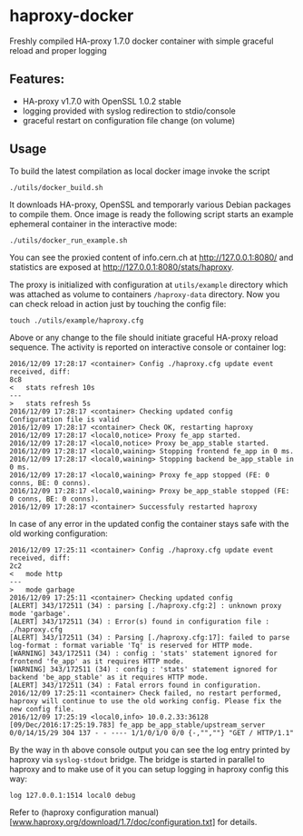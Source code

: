 # haproxy-docker
Freshly compiled HA-proxy 1.7.0 docker container with simple graceful reload and proper logging

## Features:

 - HA-proxy v1.7.0 with OpenSSL 1.0.2 stable
 - logging provided with syslog redirection to stdio/console
 - graceful restart on configuration file change (on volume)

## Usage

To build the latest compilation as local docker image invoke the script
  
    ./utils/docker_build.sh

It downloads HA-proxy, OpenSSL and temporarly various Debian packages to compile them. Once image is ready the following script starts an example
ephemeral container in the interactive mode:

    ./utils/docker_run_example.sh

You can see the proxied content of info.cern.ch at <http://127.0.0.1:8080/> and statistics are exposed at <http://127.0.0.1:8080/stats/haproxy>.

The proxy is initialized with configuration at `utils/example` directory which was attached as volume to containers `/haproxy-data` directory. Now you can check reload in action just by touching the config file:

    touch ./utils/example/haproxy.cfg

Above or any change to the file should initiate graceful HA-proxy reload sequence. The activity is reported on interactive console or container log:

    2016/12/09 17:28:17 <container> Config ./haproxy.cfg update event received, diff: 
    8c8
    <   stats refresh 10s
    ---
    >   stats refresh 5s
    2016/12/09 17:28:17 <container> Checking updated config
    Configuration file is valid
    2016/12/09 17:28:17 <container> Check OK, restarting haproxy
    2016/12/09 17:28:17 <local0,notice> Proxy fe_app started.
    2016/12/09 17:28:17 <local0,notice> Proxy be_app_stable started.
    2016/12/09 17:28:17 <local0,waining> Stopping frontend fe_app in 0 ms.
    2016/12/09 17:28:17 <local0,waining> Stopping backend be_app_stable in 0 ms.
    2016/12/09 17:28:17 <local0,waining> Proxy fe_app stopped (FE: 0 conns, BE: 0 conns).
    2016/12/09 17:28:17 <local0,waining> Proxy be_app_stable stopped (FE: 0 conns, BE: 0 conns).
    2016/12/09 17:28:17 <container> Successfuly restarted haproxy

In case of any error in the updated config the container stays safe with the old working configuration:

    2016/12/09 17:25:11 <container> Config ./haproxy.cfg update event received, diff: 
    2c2
    <   mode http
    ---
    >   mode garbage
    2016/12/09 17:25:11 <container> Checking updated config
    [ALERT] 343/172511 (34) : parsing [./haproxy.cfg:2] : unknown proxy mode 'garbage'.
    [ALERT] 343/172511 (34) : Error(s) found in configuration file : ./haproxy.cfg
    [ALERT] 343/172511 (34) : Parsing [./haproxy.cfg:17]: failed to parse log-format : format variable 'Tq' is reserved for HTTP mode.
    [WARNING] 343/172511 (34) : config : 'stats' statement ignored for frontend 'fe_app' as it requires HTTP mode.
    [WARNING] 343/172511 (34) : config : 'stats' statement ignored for backend 'be_app_stable' as it requires HTTP mode.
    [ALERT] 343/172511 (34) : Fatal errors found in configuration.
    2016/12/09 17:25:11 <container> Check failed, no restart performed, haproxy will continue to use the old working config. Please fix the new config file.
    2016/12/09 17:25:19 <local0,info> 10.0.2.33:36128 [09/Dec/2016:17:25:19.783] fe_app be_app_stable/upstream_server 0/0/14/15/29 304 137 - - ---- 1/1/0/1/0 0/0 {-,"",""} "GET / HTTP/1.1"

By the way in th above console output you can see the log entry printed by haproxy via `syslog-stdout` bridge. The bridge is started in parallel to haproxy  and to make use of it you can setup logging in haproxy config this way:

    log 127.0.0.1:1514 local0 debug

Refer to (haproxy configuration manual)[www.haproxy.org/download/1.7/doc/configuration.txt] for details.
    
